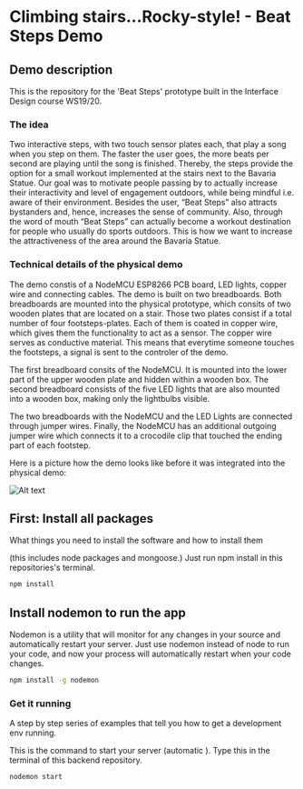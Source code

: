 # Climbing stairs...Rocky-style! - Beat Steps Demo

## Demo description

This is the repository for the 'Beat Steps' prototype built in the Interface Design course WS19/20.

### The idea
Two interactive steps, with two touch sensor plates each, that play a song when you step on them. The faster the user goes, the more beats per second are playing until the song is finished. Thereby, the steps provide the option for a small workout implemented at the stairs next to the Bavaria Statue. Our goal was to motivate people passing by to actually increase their interactivity and level of engagement outdoors, while being mindful i.e. aware of their environment. Besides the user, “Beat Steps” also attracts bystanders and, hence, increases the sense of community. Also, through the word of mouth “Beat Steps” can actually become a workout destination for people who usually do sports outdoors. This is how we want to increase the attractiveness of the area around the Bavaria Statue.

### Technical details of the physical demo
The demo constis of a NodeMCU ESP8266 PCB board, LED lights, copper wire and connecting cables.
The demo is built on two breadboards. Both breadboards are mounted into the physical prototype, which consits of two wooden plates that are located on a stair. Those two plates consist if a total number of four footsteps-plates. Each of them is coated in copper wire, which gives them the functionality to act as a sensor. The copper wire serves as conductive material. This means that everytime someone touches the footsteps, a signal is sent to the controler of the demo.

The first breadboard consits of the NodeMCU. It is mounted into the lower part of the upper wooden plate and hidden within a wooden box. The second breadboard consists of the five LED lights that are also mounted into a wooden box, making only the lightbulbs visible.

The two breadboards with the NodeMCU and the LED Lights are connected through jumper wires. Finally, the NodeMCU has an additional outgoing jumper wire which connects it to a crocodile clip that touched the ending part of each footstep.

Here is a picture how the demo looks like before it was integrated into the physical demo:

![Alt text](./rawmaterial_demo.jpeg "Title")


## First: Install all packages

What things you need to install the software and how to install them

(this includes node packages and mongoose.)
Just run npm install in this repositories's terminal.

```sh
npm install
```

## Install nodemon to run the app

Nodemon is a utility that will monitor for any changes in your source and automatically restart your server.
Just use nodemon instead of node to run your code, and now your process will automatically restart when your code changes.

```sh
npm install -g nodemon
```

### Get it running

A step by step series of examples that tell you how to get a development env running.

This is the command to start your server (automatic ). Type this in the terminal of this backend repository.

```sh
nodemon start
```
